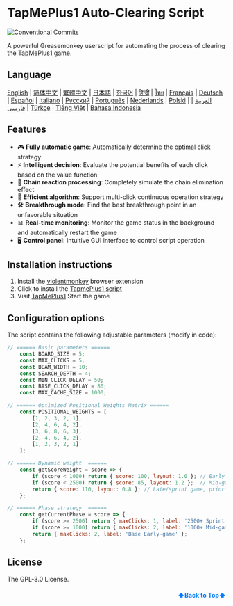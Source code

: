 <a name="readme-top"></a>

# TapMePlus1 Auto-Clearing Script

[![Conventional Commits](https://img.shields.io/badge/Conventional%20Commits-1.0.0-%23FE5196?logo=conventionalcommits&logoColor=white)](https://conventionalcommits.org)

A powerful Greasemonkey userscript for automating the process of clearing the TapMePlus1 game.

## Language
[English](https://openaitx.github.io/view.html?user=baimengshi&project=TapMePlus1&lang=en) | [简体中文](https://openaitx.github.io/view.html?user=baimengshi&project=TapMePlus1&lang=zh-CN) | [繁體中文](https://openaitx.github.io/view.html?user=baimengshi&project=TapMePlus1&lang=zh-TW) | [日本語](https://openaitx.github.io/view.html?user=baimengshi&project=TapMePlus1&lang=ja) | [한국어](https://openaitx.github.io/view.html?user=baimengshi&project=TapMePlus1&lang=ko) | [हिन्दी](https://openaitx.github.io/view.html?user=baimengshi&project=TapMePlus1&lang=hi) | [ไทย](https://openaitx.github.io/view.html?user=baimengshi&project=TapMePlus1&lang=th) | [Français](https://openaitx.github.io/view.html?user=baimengshi&project=TapMePlus1&lang=fr) | [Deutsch](https://openaitx.github.io/view.html?user=baimengshi&project=TapMePlus1&lang=de) | [Español](https://openaitx.github.io/view.html?user=baimengshi&project=TapMePlus1&lang=es) | [Italiano](https://openaitx.github.io/view.html?user=baimengshi&project=TapMePlus1&lang=it) | [Русский](https://openaitx.github.io/view.html?user=baimengshi&project=TapMePlus1&lang=ru) | [Português](https://openaitx.github.io/view.html?user=baimengshi&project=TapMePlus1&lang=pt) | [Nederlands](https://openaitx.github.io/view.html?user=baimengshi&project=TapMePlus1&lang=nl) | [Polski](https://openaitx.github.io/view.html?user=baimengshi&project=TapMePlus1&lang=pl) | [العربية](https://openaitx.github.io/view.html?user=baimengshi&project=TapMePlus1&lang=ar) | [فارسی](https://openaitx.github.io/view.html?user=baimengshi&project=TapMePlus1&lang=fa) | [Türkçe](https://openaitx.github.io/view.html?user=baimengshi&project=TapMePlus1&lang=tr) | [Tiếng Việt](https://openaitx.github.io/view.html?user=baimengshi&project=TapMePlus1&lang=vi) | [Bahasa Indonesia](https://openaitx.github.io/view.html?user=baimengshi&project=TapMePlus1&lang=id)

## Features

- 🎮 **Fully automatic game**: Automatically determine the optimal click strategy
- ⚡ **Intelligent decision**: Evaluate the potential benefits of each click based on the value function
- 🔁 **Chain reaction processing**: Completely simulate the chain elimination effect
- 🚀 **Efficient algorithm**: Support multi-click continuous operation strategy
- 🛠 **Breakthrough mode**: Find the best breakthrough point in an unfavorable situation
- 📊 **Real-time monitoring**: Monitor the game status in the background and automatically restart the game
- 🖥 **Control panel**: Intuitive GUI interface to control script operation

## Installation instructions

1. Install the [violentmonkey](https://violentmonkey.github.io/) browser extension
2. Click to install the [TapmePlus1 script](https://github.com/baimengshi/tapmeplus1/raw/main/TapMePlus1-AI-Solver.user.js)
3. Visit [TapMePlus1](https://tapmeplus1.com/) Start the game

## Configuration options

The script contains the following adjustable parameters (modify in code):

```javascript
// ====== Basic parameters ======
    const BOARD_SIZE = 5;
    const MAX_CLICKS = 5;
    const BEAM_WIDTH = 10;
    const SEARCH_DEPTH = 4;
    const MIN_CLICK_DELAY = 50;
    const BASE_CLICK_DELAY = 80;
    const MAX_CACHE_SIZE = 1000;

// ====== Optimized Positional Weights Matrix ======
    const POSITIONAL_WEIGHTS = [
        [1, 2, 3, 2, 1],
        [2, 4, 6, 4, 2],
        [3, 6, 8, 6, 3],
        [2, 4, 6, 4, 2],
        [1, 2, 3, 2, 1]
    ];

// ====== Dynamic weight  ======
    const getScoreWeight = score => {
        if (score < 1000) return { score: 100, layout: 1.0 }; // Early game, balance layout and score
        if (score < 2500) return { score: 85, layout: 1.2 };  // Mid-game, focus on building potential
        return { score: 110, layout: 0.8 }; // Late/sprint game, prioritize converting advantage to score
    };

// ====== Phase strategy  ======
    const getCurrentPhase = score => {
        if (score >= 2500) return { maxClicks: 1, label: '2500+ Sprint' };
        if (score >= 1000) return { maxClicks: 2, label: '1000+ Mid-game' };
        return { maxClicks: 2, label: 'Base Early-game' };
    };

```

## License

The GPL-3.0 License.

<p align="right" style="font-size: 14px; color: #555; margin-top: 20px;">
    <a href="#readme-top" style="text-decoration: none; color: #007bff; font-weight: bold;">
        ⬆️Back to Top⬆️
    </a>
</p>
